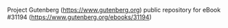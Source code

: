 Project Gutenberg (https://www.gutenberg.org) public repository for eBook #31194 (https://www.gutenberg.org/ebooks/31194)
